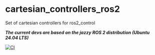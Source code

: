 # cartesian_controllers_ros2
Set of cartesian controllers for ros2_control


***The current devs are based on the jazzy ROS 2 distribution (Ubuntu 24.04 LTS)***

[![CI](https://github.com/ICube-Robotics/cartesian_controllers_ros2/actions/workflows/ci.yml/badge.svg)](https://github.com/ICube-Robotics/cartesian_controllers_ros2/actions/workflows/ci.yml)
